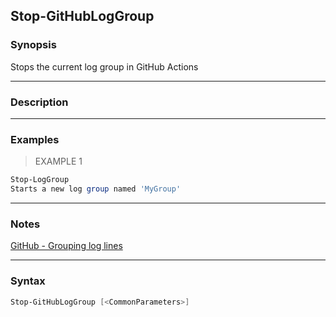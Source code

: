 Stop-GitHubLogGroup
-------------------

### Synopsis
Stops the current log group in GitHub Actions

---

### Description

---

### Examples
> EXAMPLE 1

```PowerShell
Stop-LogGroup
Starts a new log group named 'MyGroup'
```

---

### Notes
[GitHub - Grouping log lines](https://docs.github.com/en/actions/using-workflows/workflow-commands-for-github-actions#grouping-log-lines)

---

### Syntax
```PowerShell
Stop-GitHubLogGroup [<CommonParameters>]
```
